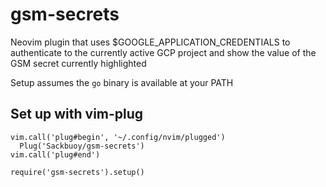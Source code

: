 # gsm-secrets
Neovim plugin that uses $GOOGLE_APPLICATION_CREDENTIALS to authenticate to the
currently active GCP project and show the value of the GSM secret currently
highlighted

Setup assumes the `go` binary is available at your PATH

## Set up with vim-plug
```
vim.call('plug#begin', '~/.config/nvim/plugged')
  Plug('Sackbuoy/gsm-secrets')
vim.call('plug#end')

require('gsm-secrets').setup()

```
